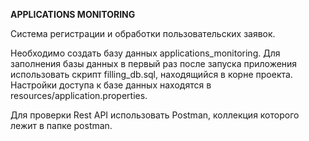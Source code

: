 **APPLICATIONS MONITORING**

Система регистрации и обработки пользовательских заявок.

Необходимо создать базу данных applications_monitoring. Для заполнения базы данных в первый раз после запуска приложения использовать скрипт filling_db.sql, находящийся в корне проекта. Настройки доступа к базе данных находятся в resources/application.properties.

Для проверки Rest API использовать Postman, коллекция которого лежит в папке postman.